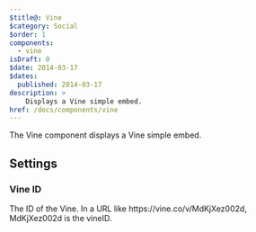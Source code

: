 ```yaml
---
$title@: Vine
$category: Social
$order: 1
components:
  - vine
isDraft: 0
$date: 2014-03-17
$dates:
  published: 2014-03-17
description: >
    Displays a Vine simple embed.
href: /docs/components/vine
---
```

<p>The Vine component displays a Vine simple embed.</p>
<amp-vine width="400"
  height="400"
  data-vineid="MdKjXez002d">
</amp-vine>
<h2 class="mt4 mb4">Settings</h2>
<h3 class="mb3 mt3">Vine ID</h3>
The ID of the Vine. In a URL like https://vine.co/v/MdKjXez002d, MdKjXez002d is the vineID.
